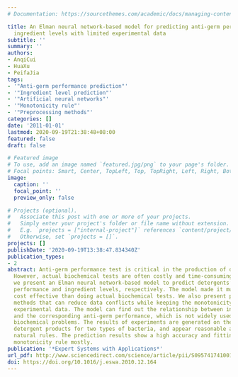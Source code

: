 ```yaml
---
# Documentation: https://sourcethemes.com/academic/docs/managing-content/

title: An Elman neural network-based model for predicting anti-germ performances and
  ingredient levels with limited experimental data
subtitle: ''
summary: ''
authors:
- AnqiCui
- HuaXu
- PeifaJia
tags:
- '"Anti-germ performance prediction"'
- '"Ingredient level prediction"'
- '"Artificial neural networks"'
- '"Monotonicity rule"'
- '"Preprocessing methods"'
categories: []
date: '2011-01-01'
lastmod: 2020-09-19T21:38:48+08:00
featured: false
draft: false

# Featured image
# To use, add an image named `featured.jpg/png` to your page's folder.
# Focal points: Smart, Center, TopLeft, Top, TopRight, Left, Right, BottomLeft, Bottom, BottomRight.
image:
  caption: ''
  focal_point: ''
  preview_only: false

# Projects (optional).
#   Associate this post with one or more of your projects.
#   Simply enter your project's folder or file name without extension.
#   E.g. `projects = ["internal-project"]` references `content/project/deep-learning/index.md`.
#   Otherwise, set `projects = []`.
projects: []
publishDate: '2020-09-19T13:38:47.834340Z'
publication_types:
- 2
abstract: Anti-germ performance test is critical in the production of detergents.
  However, actual biochemical tests are often costly and time-consuming. In this paper,
  we present an Elman neural network-based model to predict detergents’ anti-germ
  performance and ingredient levels, respectively. The model made it much faster and
  cost effective than doing actual biochemical tests. We also present preprocessing
  methods that can reduce data conflicts while keeping the monotonicity on limited
  experimental data. The model can find out the relationship between ingredient levels
  and the corresponding anti-germ performance, which is not widely used in solving
  biochemical problems. The results of experiments are generated on the base of two
  detergent products for two types of bacteria, and appear reasonable according to
  natural rules. The prediction results show a high accuracy and fitting with the
  monotonicity rule mostly.
publication: '*Expert Systems with Applications*'
url_pdf: http://www.sciencedirect.com/science/article/pii/S0957417410015277
doi: https://doi.org/10.1016/j.eswa.2010.12.164
---
```

